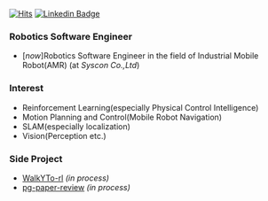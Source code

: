 [![Hits](https://hits.seeyoufarm.com/api/count/incr/badge.svg?url=https%3A%2F%2Fgithub.com%2FCUN-bjy)](https://hits.seeyoufarm.com)
[![Linkedin Badge](https://img.shields.io/badge/-LinkedIn-blue?style=flat-square&logo=Linkedin&logoColor=white&link=https://www.linkedin.com/in/seong-yun-byeon-8183a8113/)](https://www.linkedin.com/in/junyeob-baek-640abb5b/)


### Robotics Software Engineer
- [*now*]Robotics Software Engineer in the field of Industrial Mobile Robot(AMR) (at *Syscon Co.,Ltd*)

### Interest
- Reinforcement Learning(especially Physical Control Intelligence)
- Motion Planning and Control(Mobile Robot Navigation)
- SLAM(especially localization)
- Vision(Perception etc.)

### Side Project
- [WalkYTo-rl](https://github.com/CUN-bjy/WalkYTo-rl) *(in process)*
- [pg-paper-review](https://github.com/CUN-bjy/pg-paper-review) *(in process)*

<!--
**CUN-bjy/CUN-bjy** is a ✨ _special_ ✨ repository because its `README.md` (this file) appears on your GitHub profile.

Here are some ideas to get you started:

- 🔭 I’m currently working on ...
- 🌱 I’m currently learning ...
- 👯 I’m looking to collaborate on ...
- 🤔 I’m looking for help with ...
- 💬 Ask me about ...
- 📫 How to reach me: ...
- 😄 Pronouns: ...
- ⚡ Fun fact: ...
-->
